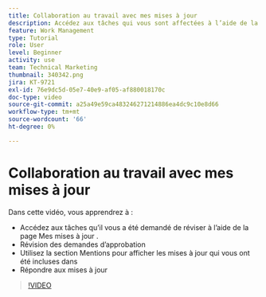 ```yaml
---
title: Collaboration au travail avec mes mises à jour
description: Accédez aux tâches qui vous sont affectées à l’aide de la page Mes mises à jour .
feature: Work Management
type: Tutorial
role: User
level: Beginner
activity: use
team: Technical Marketing
thumbnail: 340342.png
jira: KT-9721
exl-id: 76e9dc5d-05e7-40e9-af05-af880018170c
doc-type: video
source-git-commit: a25a49e59ca483246271214886ea4dc9c10e8d66
workflow-type: tm+mt
source-wordcount: '66'
ht-degree: 0%

---
```


# Collaboration au travail avec mes mises à jour

Dans cette vidéo, vous apprendrez à :

* Accédez aux tâches qu’il vous a été demandé de réviser à l’aide de la page Mes mises à jour .
* Révision des demandes d’approbation
* Utilisez la section Mentions pour afficher les mises à jour qui vous ont été incluses dans
* Répondre aux mises à jour

>[!VIDEO](https://video.tv.adobe.com/v/340342/?quality=12&learn=on)
